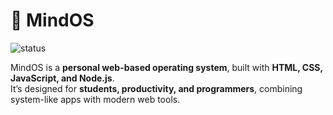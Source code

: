 # 🧠 MindOS  

![status](https://img.shields.io/badge/status-in_progress-yellow?style=for-the-badge)  

MindOS is a **personal web-based operating system**, built with **HTML, CSS, JavaScript, and Node.js**.  
It’s designed for **students, productivity, and programmers**, combining system-like apps with modern web tools.  
